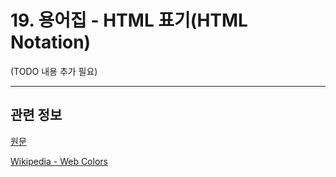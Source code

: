 # 19. 용어집 - HTML 표기(HTML Notation)

(TODO 내용 추가 필요)

***

## 관련 정보

[원문](https://docs.gimp.org/2.10/ko/glossary.html#glossary-html-notation)

[Wikipedia - Web Colors](https://en.wikipedia.org/wiki/Web_colors)